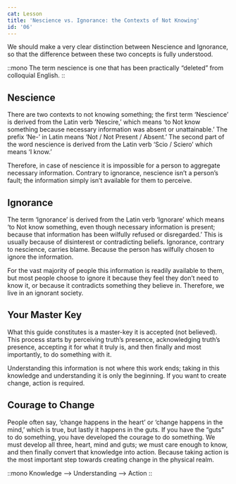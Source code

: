 ```yaml
---
cat: Lesson
title: 'Nescience vs. Ignorance: the Contexts of Not Knowing'
id: '06'
---
```


<span class="desc">We should make a very clear distinction between <span class="font-bold border-b">Nescience</span> and <span class="font-bold border-b">Ignorance</span>, so that the difference between these two concepts is fully understood.</span>

::mono
The term nescience is one that has been practically “deleted” from colloquial English.
::

<span class="mb-8 invisible"></span>

## Nescience
There are two contexts to not knowing something; the first term ‘Nescience’ is derived from the Latin verb ‘Nescire,’ which means ‘to Not know something because necessary information was absent or unattainable.’ The prefix ‘Ne-’ in Latin means ‘Not / Not Present / Absent.’ The second part of the word nescience is derived from the Latin verb ‘Scio / Sciero’ which means ‘I know.’

Therefore, in case of nescience it is impossible for a person to aggregate necessary information. Contrary to ignorance, nescience isn’t a person’s fault; the information simply isn’t available for them to perceive.

## Ignorance
The term ‘Ignorance’ is derived from the Latin verb ‘Ignorare’ which means ‘to Not know something, even though necessary information is present; because that information has been wilfully refused or disregarded.’ This is usually because of disinterest or contradicting beliefs. Ignorance, contrary to nescience, carries blame. Because the person has wilfully chosen to ignore the information.

For the vast majority of people this information is readily available to them, but most people choose to ignore it because they feel they don’t need to know it, or because it contradicts something they believe in. Therefore, we live in an ignorant society.

## Your Master Key
What this guide constitutes is a master-key it is accepted (not believed). This process starts by perceiving truth’s presence, acknowledging truth’s presence, accepting it for what it truly is, and then finally and most importantly, to do something with it.

Understanding this information is not where this work ends; taking in this knowledge and understanding it is only the beginning. If you want to create change, action is required.

## Courage to Change
People often say, ‘change happens in the heart’ or ‘change happens in the mind,’ which is true, but lastly it happens in the guts. If you have the “guts” to do something, you have developed the courage to do something. We must develop all three, heart, mind and guts; we must care enough to know, and then finally convert that knowledge into action. Because taking action is the most important step towards creating change in the physical realm.

::mono
Knowledge --> Understanding --> Action
::

